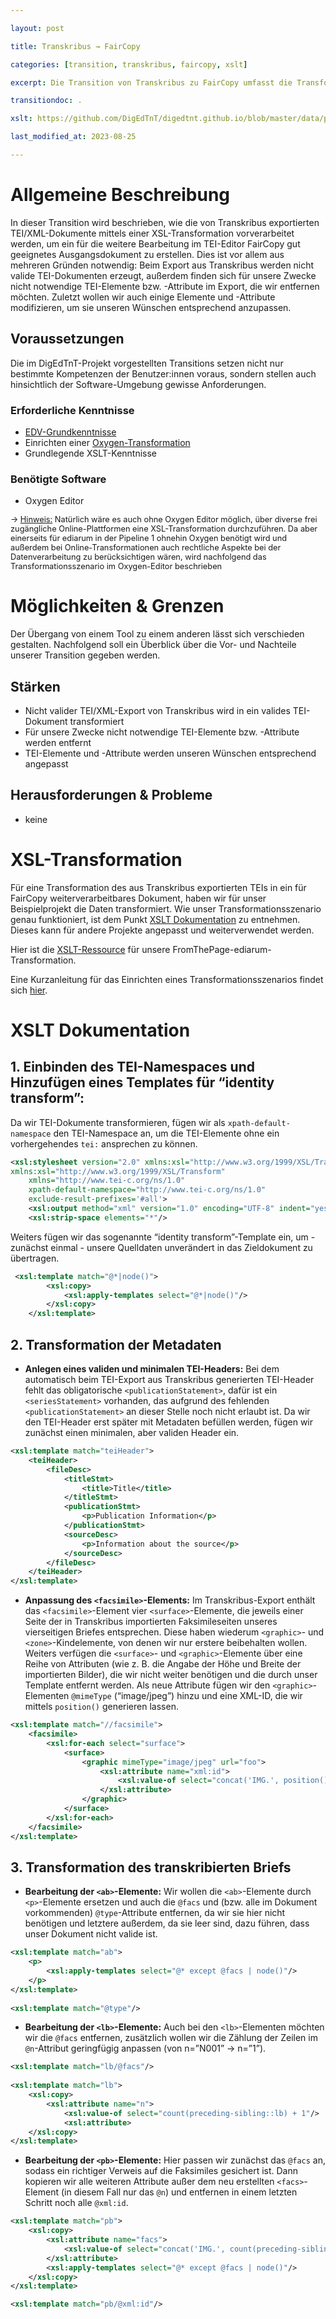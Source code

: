 ```yaml
---

layout: post

title: Transkribus → FairCopy

categories: [transition, transkribus, faircopy, xslt]

excerpt: Die Transition von Transkribus zu FairCopy umfasst die Transformation des TEI/XML-Exports von Transkribus mittels XSLT

transitiondoc: .

xslt: https://github.com/DigEdTnT/digedtnt.github.io/blob/master/data/pipelines/pipeline_2/transition_1/data/transkribus_to_faircopy.xsl

last_modified_at: 2023-08-25

---
```


# Allgemeine Beschreibung

In dieser Transition wird beschrieben, wie die von Transkribus exportierten TEI/XML-Dokumente mittels einer XSL-Transformation vorverarbeitet werden, um ein  für die weitere Bearbeitung im TEI-Editor FairCopy gut geeignetes Ausgangsdokument zu erstellen. Dies ist vor allem aus mehreren Gründen notwendig: Beim Export aus Transkribus werden nicht valide TEI-Dokumenten erzeugt, außerdem finden sich für unsere Zwecke nicht notwendige TEI-Elemente bzw. -Attribute im Export, die wir entfernen möchten. Zuletzt wollen wir auch einige Elemente und -Attribute modifizieren, um sie unseren Wünschen entsprechend anzupassen. 


## Voraussetzungen

Die im DigEdTnT-Projekt vorgestellten Transitions setzen nicht nur bestimmte Kompetenzen der Benutzer:innen voraus, sondern stellen auch hinsichtlich der Software-Umgebung gewisse Anforderungen.


### Erforderliche Kenntnisse


* [EDV-Grundkenntnisse](https://digedtnt.github.io/about/#grundvoraussetzungen)
* Einrichten einer [Oxygen-Transformation](https://digedtnt.github.io/xsl-transformation)
* Grundlegende XSLT-Kenntnisse


### Benötigte Software

* Oxygen Editor

<span style="font-size:0.8rem;">→ <u>Hinweis:</u>  Natürlich wäre es auch ohne Oxygen Editor möglich, über diverse frei zugängliche Online-Plattformen eine XSL-Transformation durchzuführen. Da aber einerseits für ediarum in der Pipeline 1 ohnehin Oxygen benötigt wird und außerdem bei Online-Transformationen auch rechtliche Aspekte bei der Datenverarbeitung zu berücksichtigen wären, wird nachfolgend das Transformationsszenario im Oxygen-Editor beschrieben </span>


# Möglichkeiten & Grenzen

Der Übergang von einem Tool zu einem anderen lässt sich verschieden gestalten. Nachfolgend soll ein Überblick über die Vor- und Nachteile unserer Transition gegeben werden. 


## Stärken

* Nicht valider TEI/XML-Export von Transkribus wird in ein valides TEI-Dokument transformiert
* Für unsere Zwecke nicht notwendige TEI-Elemente bzw. -Attribute werden entfernt
* TEI-Elemente und -Attribute werden unseren Wünschen entsprechend angepasst


## Herausforderungen & Probleme



* keine


# XSL-Transformation


Für eine Transformation des aus Transkribus exportierten TEIs in ein für FairCopy weiterverarbeitbares Dokument, haben wir für unser Beispielprojekt die Daten transformiert. Wie unser Transformationsszenario genau funktioniert, ist dem Punkt [XSLT Dokumentation](#xslt-dokumentation) zu entnehmen. Dieses kann für andere Projekte angepasst und weiterverwendet werden.

Hier ist die [XSLT-Ressource](https://github.com/DigEdTnT/digedtnt.github.io/blob/master/data/pipelines/pipeline_2/transition_1/data/transkribus_to_faircopy.xsl) für unsere FromThePage-ediarum-Transformation.

Eine Kurzanleitung für das Einrichten eines Transformationsszenarios findet sich [hier](https://digedtnt.github.io/xsl-transformation).


# XSLT Dokumentation



## 1. Einbinden des TEI-Namespaces und Hinzufügen eines Templates für “identity transform”:
Da wir TEI-Dokumente transformieren, fügen wir als `xpath-default-namespace` den TEI-Namespace an, um die TEI-Elemente ohne ein vorhergehendes `tei:` ansprechen zu können.

```xml
<xsl:stylesheet version="2.0" xmlns:xsl="http://www.w3.org/1999/XSL/Transform"
xmlns:xsl="http://www.w3.org/1999/XSL/Transform"
	xmlns="http://www.tei-c.org/ns/1.0"
	xpath-default-namespace="http://www.tei-c.org/ns/1.0"
	exclude-result-prefixes='#all'>
	<xsl:output method="xml" version="1.0" encoding="UTF-8" indent="yes"/>
	<xsl:strip-space elements="*"/>
```

Weiters fügen wir das sogenannte “identity transform”-Template ein, um - zunächst einmal - unsere Quelldaten unverändert in das Zieldokument zu übertragen.

```xml
 <xsl:template match="@*|node()">
    	<xsl:copy>
        	<xsl:apply-templates select="@*|node()"/>
    	</xsl:copy>
	</xsl:template>
```

## 2. Transformation der Metadaten
* **Anlegen eines validen und minimalen TEI-Headers:** Bei dem automatisch beim TEI-Export aus Transkribus generierten TEI-Header fehlt das obligatorische `<publicationStatement>`, dafür ist ein `<seriesStatement>` vorhanden, das aufgrund des fehlenden `<publicationStatement>` an dieser Stelle noch nicht erlaubt ist. Da wir den TEI-Header erst später mit Metadaten befüllen werden, fügen wir zunächst einen minimalen, aber validen Header ein.

```xml
<xsl:template match="teiHeader">
    <teiHeader>
        <fileDesc>
            <titleStmt>
                <title>Title</title>
            </titleStmt>
            <publicationStmt>
                <p>Publication Information</p>
            </publicationStmt>
            <sourceDesc>
                <p>Information about the source</p>
            </sourceDesc>
        </fileDesc>
    </teiHeader>
</xsl:template>
```

* **Anpassung des `<facsimile>`-Elements:** Im Transkribus-Export enthält das `<facsimile>`-Element vier `<surface>`-Elemente, die jeweils einer Seite der in Transkribus importierten Faksimileseiten unseres vierseitigen Briefes entsprechen. Diese haben wiederum `<graphic>`- und `<zone>`-Kindelemente, von denen wir nur erstere beibehalten wollen. Weiters verfügen die `<surface>`- und `<graphic>`-Elemente über eine Reihe von Attributen (wie z. B. die Angabe der Höhe und Breite der importierten Bilder), die wir nicht weiter benötigen und die durch unser Template entfernt werden. Als neue Attribute fügen wir den `<graphic>`-Elementen `@mimeType` (“image/jpeg”) hinzu und eine XML-ID, die wir mittels `position()` generieren lassen. 

```xml
<xsl:template match="//facsimile">
    <facsimile>
        <xsl:for-each select="surface">
            <surface>
                <graphic mimeType="image/jpeg" url="foo">
                    <xsl:attribute name="xml:id">
                        <xsl:value-of select="concat('IMG.', position())"/>
                    </xsl:attribute>
                </graphic>
            </surface>
        </xsl:for-each>
    </facsimile>
</xsl:template>
```

## 3. Transformation des transkribierten Briefs

* **Bearbeitung der `<ab>`-Elemente:** Wir wollen die `<ab>`-Elemente durch `<p>`-Elemente ersetzen und auch die `@facs` und (bzw. alle im Dokument vorkommenden) `@type`-Attribute entfernen, da wir sie hier nicht benötigen und letztere außerdem, da sie leer sind, dazu führen, dass unser Dokument nicht valide ist.

```xml
<xsl:template match="ab">
    <p>
        <xsl:apply-templates select="@* except @facs | node()"/>
    </p>
</xsl:template>
	
<xsl:template match="@type"/>
```

* **Bearbeitung der `<lb>`-Elemente:** Auch bei den `<lb>`-Elementen möchten wir die `@facs` entfernen, zusätzlich wollen wir die Zählung der Zeilen im `@n`-Attribut geringfügig anpassen (von n=”N001” → n=”1”).

```xml
<xsl:template match="lb/@facs"/>
	
<xsl:template match="lb">
    <xsl:copy>
        <xsl:attribute name="n">
            <xsl:value-of select="count(preceding-sibling::lb) + 1"/>
        	<xsl:attribute>
    </xsl:copy>
</xsl:template>
```

* **Bearbeitung der `<pb>`-Elemente:** Hier passen wir zunächst das `@facs` an, sodass ein richtiger Verweis auf die Faksimiles gesichert ist. Dann kopieren wir alle weiteren Attribute außer dem neu erstellten `<facs>`-Element (in diesem Fall nur das `@n`) und entfernen in einem letzten Schritt noch alle `@xml:id`.

```xml
<xsl:template match="pb">
    <xsl:copy>
        <xsl:attribute name="facs">
            <xsl:value-of select="concat('IMG.', count(preceding-sibling::pb) + 1)"/>
        </xsl:attribute>
        <xsl:apply-templates select="@* except @facs | node()"/>
    </xsl:copy>
</xsl:template>

<xsl:template match="pb/@xml:id"/>

```

